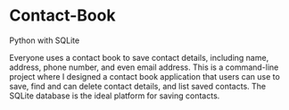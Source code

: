 # Contact-Book
Python with SQLite

Everyone uses a contact book to save contact details, including name, address, phone number, and even email address. This is a command-line project 
where I designed a contact book application that users can use to save, find and can delete contact details, and list saved contacts. The SQLite database
is the ideal platform for saving contacts.
